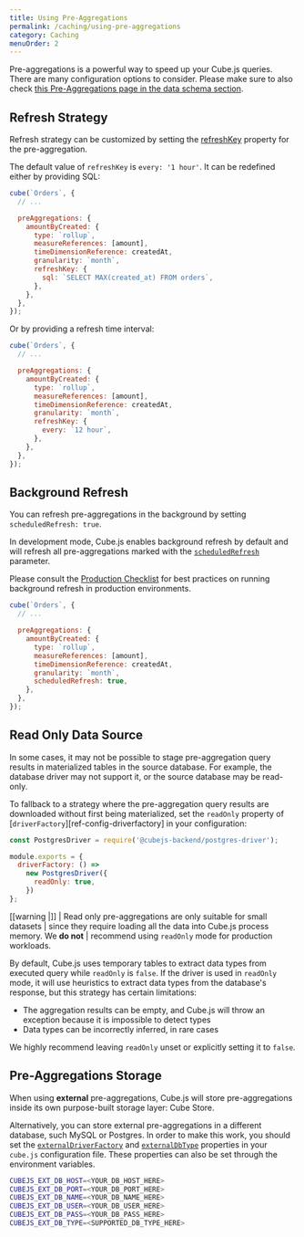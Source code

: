 ```yaml
---
title: Using Pre-Aggregations
permalink: /caching/using-pre-aggregations
category: Caching
menuOrder: 2
---
```


Pre-aggregations is a powerful way to speed up your Cube.js queries. There are many
configuration options to consider. Please make sure to also check [this
Pre-Aggregations page in the data schema section](/pre-aggregations).

## Refresh Strategy

Refresh strategy can be customized by setting the
[refreshKey](/pre-aggregations#refresh-key) property for the pre-aggregation.

The default value of `refreshKey` is `every: '1 hour'`. It can be redefined
either by providing SQL:

```javascript
cube(`Orders`, {
  // ...

  preAggregations: {
    amountByCreated: {
      type: `rollup`,
      measureReferences: [amount],
      timeDimensionReference: createdAt,
      granularity: `month`,
      refreshKey: {
        sql: `SELECT MAX(created_at) FROM orders`,
      },
    },
  },
});
```

Or by providing a refresh time interval:

```javascript
cube(`Orders`, {
  // ...

  preAggregations: {
    amountByCreated: {
      type: `rollup`,
      measureReferences: [amount],
      timeDimensionReference: createdAt,
      granularity: `month`,
      refreshKey: {
        every: `12 hour`,
      },
    },
  },
});
```

## Background Refresh

You can refresh pre-aggregations in the background by setting
`scheduledRefresh: true`.

In development mode, Cube.js enables background refresh by default and will
refresh all pre-aggregations marked with the
[`scheduledRefresh`](/pre-aggregations#scheduled-refresh) parameter.

Please consult the [Production Checklist][link-production-checklist-refresh] for
best practices on running background refresh in production environments.

```js
cube(`Orders`, {
  // ...

  preAggregations: {
    amountByCreated: {
      type: `rollup`,
      measureReferences: [amount],
      timeDimensionReference: createdAt,
      granularity: `month`,
      scheduledRefresh: true,
    },
  },
});
```

## Read Only Data Source

In some cases, it may not be possible to stage pre-aggregation query results in
materialized tables in the source database. For example, the database driver may
not support it, or the source database may be read-only.

To fallback to a strategy where the pre-aggregation query results are downloaded
without first being materialized, set the `readOnly` property of
[`driverFactory`][ref-config-driverfactory] in your configuration:

```javascript
const PostgresDriver = require('@cubejs-backend/postgres-driver');

module.exports = {
  driverFactory: () =>
    new PostgresDriver({
      readOnly: true,
    })
};
```

<!-- prettier-ignore-start -->
[[warning |]]
| Read only pre-aggregations are only suitable for small datasets
| since they require loading all the data into Cube.js process memory. We **do not**
| recommend using `readOnly` mode for production workloads.
<!-- prettier-ignore-end -->

By default, Cube.js uses temporary tables to extract data types from executed
query while `readOnly` is `false`. If the driver is used in `readOnly` mode, it
will use heuristics to extract data types from the database's response, but this
strategy has certain limitations:

- The aggregation results can be empty, and Cube.js will throw an exception
  because it is impossible to detect types
- Data types can be incorrectly inferred, in rare cases

We highly recommend leaving `readOnly` unset or explicitly setting it to
`false`.

## Pre-Aggregations Storage

When using **external** pre-aggregations, Cube.js will
store pre-aggregations inside its own purpose-built storage layer: Cube Store.

Alternatively, you can store external pre-aggregations in a different database, such MySQL or Postgres.
In order to make this work, you should set the
[`externalDriverFactory`][ref-config-extdriverfactory] and
[`externalDbType`][ref-config-extdbtype] properties in your `cube.js`
configuration file. These properties can also be set through the environment
variables.

[ref-config-extdbtype]: /config#options-reference-external-db-type
[ref-config-extdriverfactory]: /config#options-reference-external-driver-factory
[link-production-checklist-refresh]: /deployment/production-checklist#set-up-refresh-worker

```bash
CUBEJS_EXT_DB_HOST=<YOUR_DB_HOST_HERE>
CUBEJS_EXT_DB_PORT=<YOUR_DB_PORT_HERE>
CUBEJS_EXT_DB_NAME=<YOUR_DB_NAME_HERE>
CUBEJS_EXT_DB_USER=<YOUR_DB_USER_HERE>
CUBEJS_EXT_DB_PASS=<YOUR_DB_PASS_HERE>
CUBEJS_EXT_DB_TYPE=<SUPPORTED_DB_TYPE_HERE>
```
